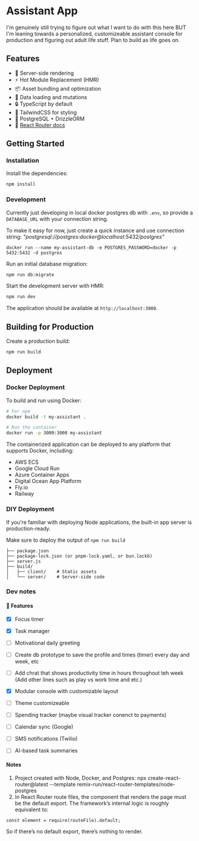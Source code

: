 # Assistant App

I'm genuinely still trying to figure out what I want to do with this here BUT I'm leaning towards a personalized, customizeable assistant console for production and figuring out adult life stuff. Plan to build as life goes on.


## Features

- 🚀 Server-side rendering
- ⚡️ Hot Module Replacement (HMR)
- 📦 Asset bundling and optimization
- 🔄 Data loading and mutations
- 🔒 TypeScript by default
- 🎉 TailwindCSS for styling
- 💾 PostgreSQL + DrizzleORM
- 📖 [React Router docs](https://reactrouter.com/)

## Getting Started

### Installation

Install the dependencies:

```bash
npm install
```

### Development

Currently just developing in local docker postgres db with `.env`, so provide a `DATABASE_URL` with your connection string. 

To make it easy for now, just create a quick instance and use connection string: _"postgresql://postgres:docker@localhost:5432/postgres"_

```
docker run --name my-assistant-db -e POSTGRES_PASSWORD=docker -p 5432:5432 -d postgres
```


Run an initial database migration:

```bash
npm run db:migrate
```

Start the development server with HMR:

```bash
npm run dev
```

The application should be available at `http://localhost:3000`.

## Building for Production

Create a production build:

```bash
npm run build
```

## Deployment

### Docker Deployment

To build and run using Docker:

```bash
# For npm
docker build -t my-assistant .

# Run the container
docker run -p 3000:3000 my-assistant
```

The containerized application can be deployed to any platform that supports Docker, including:

- AWS ECS
- Google Cloud Run
- Azure Container Apps
- Digital Ocean App Platform
- Fly.io
- Railway

### DIY Deployment

If you're familiar with deploying Node applications, the built-in app server is production-ready.

Make sure to deploy the output of `npm run build`

```
├── package.json
├── package-lock.json (or pnpm-lock.yaml, or bun.lockb)
├── server.js
├── build/
│   ├── client/    # Static assets
│   └── server/    # Server-side code
```

### Dev notes

#### 🧩 Features
- [X] Focus timer
- [X] Task manager
- [ ] Motivational daily greeting
- [ ] Create db prototype to save the profile and times (timer) every day and week, etc
- [ ] Add chrat that shows productivity time in hours throughout teh week (Add other lines such as play vs work time and etc.)
- [X] Modular console with customizable layout
- [ ] Theme customizeable
- [ ] Spending tracker (maybe visual tracker conenct to payments)
- [ ] Calendar sync (Google)
- [ ] SMS notifications (Twilio)
- [ ] AI-based task summaries


#### Notes

1. Project created with Node, Docker, and Postgres: npx create-react-router@latest --template remix-run/react-router-templates/node-postgres
2. In React Router route files, the component that renders the page must be the default export. The framework’s internal logic is roughly equivalent to:
```
const element = require(routeFile).default;
```
So if there’s no default export, there’s nothing to render.